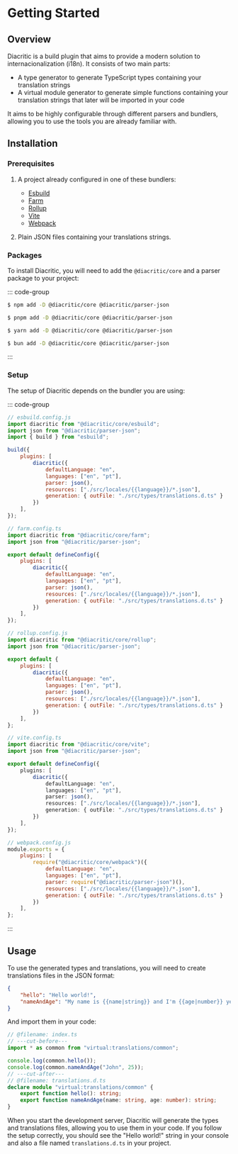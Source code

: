 # Getting Started

## Overview

Diacritic is a build plugin that aims to provide a modern solution to internacionalization (i18n).
It consists of two main parts:

- A type generator to generate TypeScript types containing your translation strings
- A virtual module generator to generate simple functions containing your translation strings that later will be imported in your code

It aims to be highly configurable through different parsers and bundlers, allowing you to use the tools you are already familiar with.

## Installation

### Prerequisites

1. A project already configured in one of these bundlers:
   - [Esbuild](https://esbuild.github.io/)
   - [Farm](https://www.farmfe.org/)
   - [Rollup](https://rollupjs.org/)
   - [Vite](https://vitejs.dev/)
   - [Webpack](https://webpack.js.org/)

2. Plain JSON files containing your translations strings.

### Packages

To install Diacritic, you will need to add the `@diacritic/core` and a parser package to your project:

::: code-group

```sh [NPM]
$ npm add -D @diacritic/core @diacritic/parser-json
```

```sh [PNPM]
$ pnpm add -D @diacritic/core @diacritic/parser-json
```

```sh [Yarn]
$ yarn add -D @diacritic/core @diacritic/parser-json
```

```sh [Bun]
$ bun add -D @diacritic/core @diacritic/parser-json
```

:::

### Setup

The setup of Diacritic depends on the bundler you are using:

::: code-group

```js [Esbuild] {2-3,8-14}
// esbuild.config.js
import diacritic from "@diacritic/core/esbuild";
import json from "@diacritic/parser-json";
import { build } from "esbuild";

build({
	plugins: [
		diacritic({
			defaultLanguage: "en",
			languages: ["en", "pt"],
			parser: json(),
			resources: ["./src/locales/{{language}}/*.json"],
			generation: { outFile: "./src/types/translations.d.ts" }
		})
	],
});
```

```js [Farm] {2-3,7-13}
// farm.config.ts
import diacritic from "@diacritic/core/farm";
import json from "@diacritic/parser-json";

export default defineConfig({
	plugins: [
		diacritic({
			defaultLanguage: "en",
			languages: ["en", "pt"],
			parser: json(),
			resources: ["./src/locales/{{language}}/*.json"],
			generation: { outFile: "./src/types/translations.d.ts" }
		})
	],
});
```

```js [Rollup] {2-3,7-13}
// rollup.config.js
import diacritic from "@diacritic/core/rollup";
import json from "@diacritic/parser-json";

export default {
	plugins: [
		diacritic({
			defaultLanguage: "en",
			languages: ["en", "pt"],
			parser: json(),
			resources: ["./src/locales/{{language}}/*.json"],
			generation: { outFile: "./src/types/translations.d.ts" }
		})
	],
};
```

```ts [Vite] {2-3,7-13}
// vite.config.ts
import diacritic from "@diacritic/core/vite";
import json from "@diacritic/parser-json";

export default defineConfig({
	plugins: [
		diacritic({
			defaultLanguage: "en",
			languages: ["en", "pt"],
			parser: json(),
			resources: ["./src/locales/{{language}}/*.json"],
			generation: { outFile: "./src/types/translations.d.ts" }
		})
	],
});
```

```js [Webpack] {4-10}
// webpack.config.js
module.exports = {
	plugins: [
		require("@diacritic/core/webpack")({
			defaultLanguage: "en",
			languages: ["en", "pt"],
			parser: require("@diacritic/parser-json")(),
			resources: ["./src/locales/{{language}}/*.json"],
			generation: { outFile: "./src/types/translations.d.ts" }
		})
	],
};
```

:::

## Usage

To use the generated types and translations, you will need to create translations files in the JSON format:

```json
{
	"hello": "Hello world!",
	"nameAndAge": "My name is {{name|string}} and I'm {{age|number}} years old."
}
```

And import them in your code:

```ts twoslash
// @filename: index.ts
// ---cut-before---
import * as common from "virtual:translations/common";

console.log(common.hello());
console.log(common.nameAndAge("John", 25));
// ---cut-after---
// @filename: translations.d.ts
declare module "virtual:translations/common" {
	export function hello(): string;
	export function nameAndAge(name: string, age: number): string;
}
```

When you start the development server, Diacritic will generate the types and translations files, allowing you to use them in your code. If you follow the setup correctly, you should see the "Hello world!" string in your console and also a file named `translations.d.ts` in your project.
